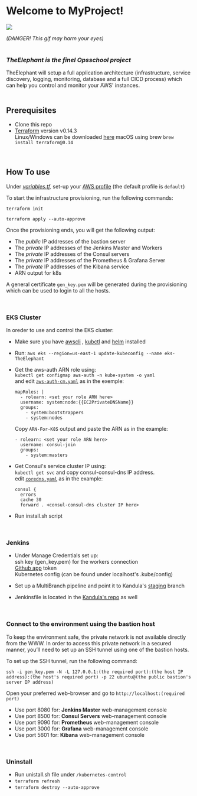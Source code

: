 # Welcome to MyProject!
![](https://media.giphy.com/media/XD9o33QG9BoMis7iM4/giphy.gif)

*(DANGER! This gif may harm your eyes)*
<br/>
<br/>
### *TheElephant is the finel Opsschool project*
TheElephant will setup a full application architecture (infrastructure, service discovery, logging, monitoring, database and a full CICD process) which can help you control and monitor your AWS' instances.       
<br/>

## Prerequisites

 - Clone this repo
 - [Terraform](https://www.terraform.io/) version v0.14.3  
 Linux/Windows can be downloaded [here](https://releases.hashicorp.com/terraform/0.14.3/) 
 macOS using brew `brew install terraform@0.14` 

<br/>

## How To use  

Under _[variables.tf](https://github.com/rotemad/TheElephant/blob/main/variables.tf),_ set-up your [AWS profile](https://docs.aws.amazon.com/cli/latest/userguide/cli-configure-files.html) (the default profile is `default`)

To start the infrastructure provisioning, run the following commands:

`terraform init`

`terraform apply --auto-approve`

Once the provisioning ends, you will get the following output:

 - The *public* IP addresses of the bastion server
 - The *private* IP addresses of the Jenkins Master and Workers
 - The *private* IP addresses of the Consul servers
 - The *private* IP addresses of the Prometheus & Grafana Server
 - The *private* IP addresses of the Kibana service
 - ARN output for k8s 


A general certificate `gen_key.pem` will be generated during the provisioning which can be used to login to all the hosts.

<br/>

### EKS Cluster
In oreder to use and control the EKS cluster:

 - Make sure you have    [awscli](https://docs.aws.amazon.com/cli/latest/userguide/install-cliv2.html)   , [kubctl](https://kubernetes.io/docs/tasks/tools/#kubectl)  and [helm](https://helm.sh/docs/intro/install/#through-package-managers)   installed  

- Run:
`aws eks --region=us-east-1 update-kubeconfig --name eks-TheElephant`  


- Get the aws-auth ARN role using:  
`kubectl get configmap aws-auth -n kube-system -o yaml`  
and edit [`aws-auth-cm.yaml`](kubernetes-control/aws-auth-cm.yaml)  as in the exemple:

      mapRoles: |
        - rolearn: <set your role ARN here>
        username: system:node:{{EC2PrivateDNSName}}
        groups:
          - system:bootstrappers
          - system:nodes
    Copy `ARN-For-K8S` output and paste the ARN as in the example:

      - rolearn: <set your role ARN here>
        username: consul-join
        groups:
          - system:masters

- Get Consul's service cluster IP using:  
`kubectl get svc`  and copy consul-consul-dns IP address.  
edit [`coredns.yaml`](kubernetes-control/coredns.yaml) as in the example:

      consul {
        errors
        cache 30
        forward . <consul-consul-dns cluster IP here>
 
- Run install.sh script 

<br/>

### Jenkins
- Under Manage Credentials set up:   
ssh key (gen_key.pem) for the workers connection  
[Github app](https://docs.github.com/en/developers/apps/creating-a-github-app)  token  
Kubernetes config (can be found under localhost's .kube/config)

- Set up a MultiBranch pipeline and point it to Kandula's  [staging](https://github.com/rotemad/kandula_assignment/tree/staging) branch
- Jenkinsfile is located in the [Kandula's repo](https://github.com/rotemad/kandula_assignment) as well


<br/>

### Connect to the environment using the bastion host

To keep the environment safe, the private network is not available directly from the <span>WWW</span>.
In order to access this private network in a secured manner, you’ll need to set up an SSH tunnel using one of the bastion hosts.

To set up the SSH tunnel, run the following command:

    ssh -i gen_key.pem -N -L 127.0.0.1:(the required port):(the host IP address):(the host's required port) -p 22 ubuntu@(the public bastion's server IP address)

Open your preferred web-browser and go to `http://localhost:(required port)`
 - Use port 8080 for: **Jenkins Master** web-management console
 - Use port 8500 for: **Consul Servers** web-management console
 - Use port 9090 for: **Prometheus** web-management console
 - Use port 3000 for: **Grafana** web-management console
 - Use port 5601 for: **Kibana** web-management console

<br/>

### Uninstall

- Run unistall.sh file under `/kubernetes-control`
- `terraform refresh`
- `terraform destroy --auto-approve`
